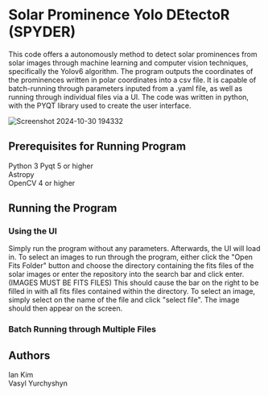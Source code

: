 # Solar Prominence Yolo DEtectoR (SPYDER)

This code offers a autonomously method to detect solar prominences from solar images through machine learning and computer vision techniques, specifically the Yolov6 algorithm. The program outputs the coordinates of the prominences written in polar coordinates into a csv file. It is capable of batch-running through parameters inputed from a .yaml file, as well as running through individual files via a UI. The code was written in python, with the PYQT library used to create the user interface. 

![Screenshot 2024-10-30 194332](https://github.com/user-attachments/assets/d0e07f2b-dda2-428a-a588-63de99c03eef)

## Prerequisites for Running Program

Python 3
Pyqt 5 or higher  
Astropy  
OpenCV  4 or higher  

## Running the Program

### Using the UI

Simply run the program without any parameters. Afterwards, the UI will load in. To select an images to run through the program, either click the "Open Fits Folder" button and choose the directory containing the fits files of the solar images or enter the repository into the search bar and click enter. (IMAGES MUST BE FITS FILES) This should cause the bar on the right to be filled in with all fits files contained within the directory. To select an image, simply select on the name of the file and click "select file". The image should then appear on the screen. 

### Batch Running through Multiple Files



## Authors
Ian Kim  
Vasyl Yurchyshyn  
